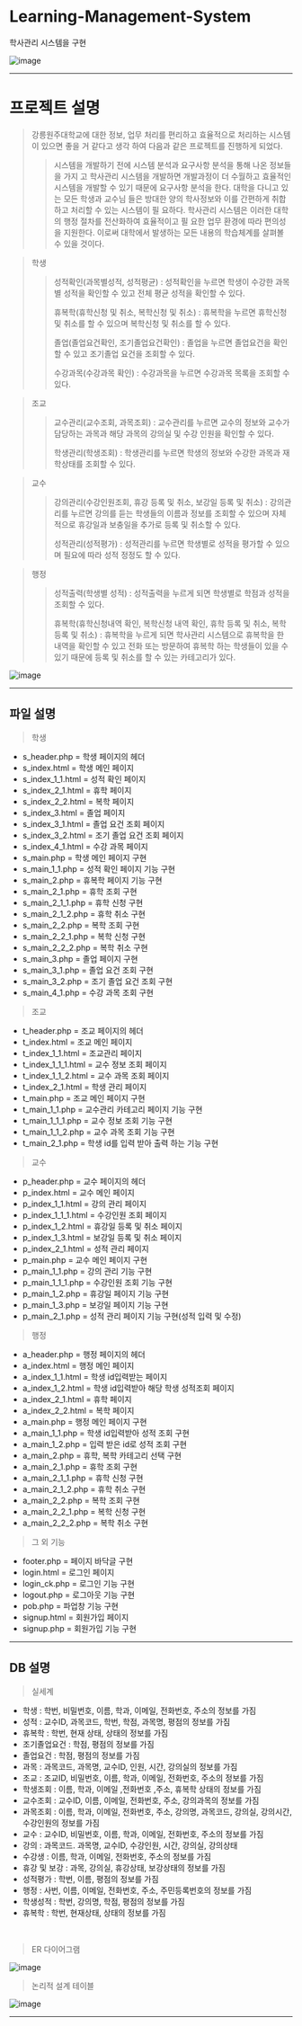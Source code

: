 # Learning-Management-System
학사관리 시스템을 구현

![image](https://user-images.githubusercontent.com/82712691/145167629-59fe3ca7-742b-41cf-8521-d10f8d5866b7.png)

----

# 프로젝트 설명

>강릉원주대학교에 대한 정보, 업무 처리를 편리하고 효율적으로 처리하는 시스템이 있으면 좋을 거 같다고 생각 하여 다음과 같은 프로젝트를 진행하게 되었다.
>>시스템을 개발하기 전에 시스템 분석과 요구사항 분석을 통해 나온 정보들을 가지 고 학사관리 시스템을 개발하면 
>>개발과정이 더 수월하고 효율적인 시스템을 개발할 수 있기 때문에 요구사항 분석을 한다. 
>>대학을 다니고 있는 모든 학생과 교수님 들은 방대한 양의 학사정보와 이를 간편하게 취합하고 처리할 수 있는 시스템이 필 요하다. 
>>학사관리 시스템은 이러한 대학의 행정 절차를 전산화하여 효율적이고 필 요한 업무 환경에 따라 편의성을 지원한다. 
>>이로써 대학에서 발생하는 모든 내용의 학습체계를 살펴볼 수 있을 것이다.

>학생
>>성적확인(과목별성적, 성적평균) :
>>성적확인을 누르면 학생이 수강한 과목별 성적을 확인할 수 있고 전체 평균 성적을 확인할 수 있다.
>>
>>휴복학(휴학신청 및 취소, 복학신청 및 취소) :
>>휴복학을 누르면 휴학신청 및 취소를 할 수 있으며 복학신청 및 취소를 할 수 있다.
>>
>>졸업(졸업요건확인, 조기졸업요건확인) :
>>졸업을 누르면 졸업요건을 확인할 수 있고 조기졸업 요건을 조회할 수 있다.
>>
>>수강과목(수강과목 확인) :
>>수강과목을 누르면 수강과목 목록을 조회할 수 있다.

>조교
>>교수관리(교수조회, 과목조회) :
>>교수관리를 누르면 교수의 정보와 교수가 담당하는 과목과 해당 과목의 강의실 및 수강 인원을 확인할 수 있다.
>>
>>학생관리(학생조회) :
>>학생관리를 누르면 학생의 정보와 수강한 과목과 재학상태를 조회할 수 있다.

>교수
>>강의관리(수강인원조회, 휴강 등록 및 취소, 보강일 등록 및 취소) :
>>강의관리를 누르면 강의를 듣는 학생들의 이름과 정보를 조회할 수 있으며 자체 적으로 휴강일과 보충일을 추가로 등록 및 취소할 수 있다.
>>
>>성적관리(성적평가) :
>>성적관리를 누르면 학생별로 성적을 평가할 수 있으며 필요에 따라 성적 정정도 할 수 있다.

>행정
>>성적출력(학생별 성적) :
>>성적출력을 누르게 되면 학생별로 학점과 성적을 조회할 수 있다.
>>
>>휴복학(휴학신청내역 확인, 복학신청 내역 확인, 휴학 등록 및 취소, 복학 등록 및 취소) :
>>휴복학을 누르게 되면 학사관리 시스템으로 휴복학을 한 내역을 확인할 수 있고 전화 또는 방문하여 휴복학 하는 학생들이 있을 수 있기 때문에 등록 및 취소를 할 수 있는 카테고리가 있다.

![image](https://user-images.githubusercontent.com/82712691/145167236-55676369-343a-414c-9e0d-8a9d472e0253.png)

----

## 파일 설명

>학생
-	s_header.php = 학생 페이지의 헤더
-	s_index.html = 학생 메인 페이지
-	s_index_1_1.html = 성적 확인 페이지
-	s_index_2_1.html = 휴학 페이지
-	s_index_2_2.html = 복학 페이지
-	s_index_3.html = 졸업 페이지
-	s_index_3_1.html = 졸업 요건 조회 페이지
-	s_index_3_2.html = 조기 졸업 요건 조회 페이지
-	s_index_4_1.html = 수강 과목 페이지
-	s_main.php = 학생 메인 페이지 구현
-	s_main_1_1.php = 성적 확인 페이지 기능 구현
-	s_main_2.php = 휴복학 페이지 기능 구현
-	s_main_2_1.php = 휴학 조회  구현
-	s_main_2_1_1.php = 휴학 신청 구현
-	s_main_2_1_2.php = 휴학 취소 구현
-	s_main_2_2.php = 복학 조회 구현
-	s_main_2_2_1.php = 복학 신청 구현
-	s_main_2_2_2.php = 복학 취소 구현
-	s_main_3.php = 졸업 페이지 구현
-	s_main_3_1.php = 졸업 요건 조회 구현
-	s_main_3_2.php = 조기 졸업 요건 조회 구현
-	s_main_4_1.php = 수강 과목 조회 구현

>조교
-	t_header.php = 조교 페이지의 헤더
-	t_index.html = 조교 메인 페이지
-	t_index_1_1.html = 조교관리 페이지
-	t_index_1_1_1.html = 교수 정보 조회 페이지
-	t_index_1_1_2.html = 교수 과목 조회 페이지
-	t_index_2_1.html =  학생 관리 페이지
-	t_main.php = 조교 메인 페이지 구현
-	t_main_1_1.php = 교수관리 카테고리 페이지 기능 구현
-	t_main_1_1_1.php = 교수 정보 조회 기능 구현
-	t_main_1_1_2.php = 교수 과목 조회 기능 구현
-	t_main_2_1.php = 학생 id를 입력 받아 출력 하는 기능 구현

>교수
-	p_header.php = 교수 페이지의 헤더
-	p_index.html = 교수 메인 페이지
-	p_index_1_1.html = 강의 관리 페이지
-	p_index_1_1_1.html = 수강인원 조회 페이지
-	p_index_1_2.html = 휴강일 등록 및 취소 페이지
-	p_index_1_3.html =  보강일 등록 및 취소 페이지
-	p_index_2_1.html = 성적 관리 페이지
-	p_main.php = 교수 메인 페이지 구현
-	p_main_1_1.php = 강의 관리 기능 구현
-	p_main_1_1_1.php = 수강인원 조회 기능 구현
-	p_main_1_2.php = 휴강일 페이지 기능 구현
-	p_main_1_3.php = 보강일 페이지 기능 구현
-	p_main_2_1.php = 성적 관리 페이지 기능 구현(성적 입력 및 수정)

>행정
-	a_header.php = 행정 페이지의 헤더
-	a_index.html = 행정 메인 페이지
-	a_index_1_1.html = 학생 id입력받는 페이지
-	a_index_1_2.html = 학생 id입력받아 해당 학생 성적조회 페이지
-	a_index_2_1.html = 휴학 페이지
-	a_index_2_2.html = 복학 페이지
-	a_main.php = 행정 메인 페이지 구현
-	a_main_1_1.php = 학생 id입력받아 성적 조회 구현
-	a_main_1_2.php = 입력 받은 id로 성적 조회 구현
-	a_main_2.php = 휴학, 복학 카테고리 선택 구현
-	a_main_2_1.php = 휴학 조회 구현
-	a_main_2_1_1.php = 휴학 신청 구현
-	a_main_2_1_2.php = 휴학 취소 구현
-	a_main_2_2.php = 복학 조회 구현
-	a_main_2_2_1.php = 복학 신청 구현
-	a_main_2_2_2.php = 복학 취소 구현

>그 외 기능
-	footer.php = 페이지 바닥글 구현
-	login.html = 로그인 페이지
-	login_ck.php = 로그인 기능 구현
-	logout.php = 로그아웃 기능 구현
-	pob.php = 파업창 기능 구현
-	signup.html = 회원가입 페이지
-	signup.php = 회원가입 기능 구현

----

## DB 설명

>실세계
-	학생 : 학번, 비밀번호, 이름, 학과, 이메일, 전화번호, 주소의 정보를 가짐
-	성적 : 교수ID, 과목코드, 학번, 학점, 과목명, 평점의 정보를 가짐
-	휴복학 : 학번, 현재 상태, 상태의 정보를 가짐
-	조기졸업요건 : 학점, 평점의 정보를 가짐
-	졸업요건 : 학점, 평점의 정보를 가짐
-	과목 : 과목코드, 과목명, 교수ID, 인원, 시간, 강의실의 정보를 가짐
-	조교 : 조교ID, 비밀번호, 이름, 학과, 이메일, 전화번호, 주소의 정보를 가짐
-	학생조회 : 이름, 학과, 이메일 ,전화번호 ,주소, 휴복학 상태의 정보를 가짐
-	교수조회 : 교수ID, 이름, 이메일, 전화번호, 주소, 강의과목의 정보를 가짐
-	과목조회 : 이름, 학과, 이메일, 전화번호, 주소, 강의명, 과목코드, 강의실, 강의시간, 수강인원의 정보를 가짐
-	교수 : 교수ID, 비밀번호, 이름, 학과, 이메일, 전화번호, 주소의 정보를 가짐
-	강의 : 과목코드. 과목명, 교수ID, 수강인원, 시간, 강의실, 강의상태
-	수강생 : 이름, 학과, 이메일, 전화번호, 주소의 정보를 가짐
-	휴강 및 보강 : 과목, 강의실, 휴강상태, 보강상태의 정보를 가짐
-	성적평가 : 학번, 이름, 평점의 정보를 가짐
-	행정 : 사번, 이름, 이메일, 전화번호, 주소, 주민등록번호의 정보를 가짐
-	학생성적 : 학번, 강의명, 학점, 평점의 정보를 가짐
-	휴복학 : 학번, 현재상태, 상태의 정보를 가짐

<br>

>ER 다이어그램

![image](https://user-images.githubusercontent.com/82712691/145168810-ea1e8d8e-6d33-4101-bbad-47ede2855981.png)

>논리적 설계 테이블

![image](https://user-images.githubusercontent.com/82712691/145168855-1c83b761-51f7-4fed-ad10-9a5eb23bc024.png)

----
